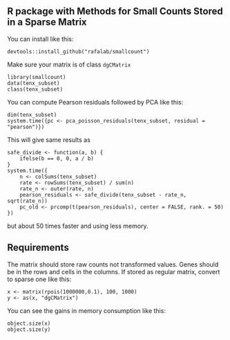 ## R package with Methods for Small Counts Stored in a Sparse Matrix 

You can install like this:

```
devtools::install_github("rafalab/smallcount")
```

Make sure your matrix is of class `dgCMatrix`

```
library(smallcount)
data(tenx_subset)
class(tenx_subset)
```

You can compute Pearson residuals followed by PCA like this:

```
dim(tenx_subset)
system.time({pc <- pca_poisson_residuals(tenx_subset, residual = "pearson")})
```

This will give same results as 
```
safe_divide <- function(a, b) {
    ifelse(b == 0, 0, a / b)
}
system.time({
    n <- colSums(tenx_subset)
    rate <- rowSums(tenx_subset) / sum(n)
    rate_n <- outer(rate, n)
    pearson_residuals <- safe_divide(tenx_subset - rate_n, sqrt(rate_n))
    pc_old <- prcomp(t(pearson_residuals), center = FALSE, rank. = 50)
})
```

but about 50 times faster and using less memory.


## Requirements

The matrix should store raw counts not transformed values. Genes should be in the rows and cells in the columns. If stored as regular matrix, convert to sparse one like this:

```
x <- matrix(rpois(1000000,0.1), 100, 1000)
y <- as(x, "dgCMatrix")
```

You can see the gains in memory consumption like this:

```
object.size(x)
object.size(y)
```
